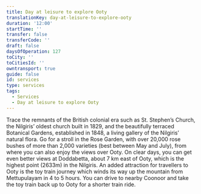 ```yaml
---
title: Day at leisure to explore Ooty
translationKey: day-at-leisure-to-explore-ooty
duration: '12:00'
startTime: ''
transfer: false
transferCode: ''
draft: false
daysOfOperation: 127
toCity: ''
toCitiesId: ''
owntransport: true
guide: false
id: services
type: services
tags:
  - Services
  - Day at leisure to explore Ooty
---
```

Trace the remnants of the British colonial era such as St. Stephen’s Church, the Nilgiris’ oldest church built in 1829, and the beautifully terraced Botanical Gardens, established in 1848, a living gallery of the Nilgiris’ natural flora.     Go for a stroll in the Rose Garden, with over 20,000 rose bushes of more than 2,000 varieties (best between May and July), from where you can also enjoy the views over Ooty.  On clear days, you can get even better views at Doddabetta, about 7 km east of Ooty, which is the highest point (2633m) in the Nilgiris.    An added attraction for travellers to Ooty is the toy train journey which winds its way up the mountain from Mettupulayam in 4 to 5 hours. You can drive to nearby Coonoor and take the toy train back up to Ooty for a shorter train ride.